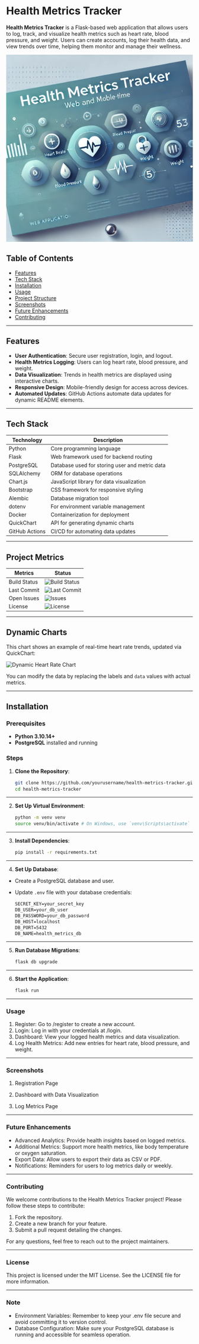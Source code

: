 # Health Metrics Tracker

**Health Metrics Tracker** is a Flask-based web application that allows users to log, track, and visualize health metrics such as heart rate, blood pressure, and weight. Users can create accounts, log their health data, and view trends over time, helping them monitor and manage their wellness.

![Health Metrics Tracker Banner](app/static/Health-Metrics-Tracker.png) <!-- Replace with an actual banner image path -->

## Table of Contents

- [Features](#features)
- [Tech Stack](#tech-stack)
- [Installation](#installation)
- [Usage](#usage)
- [Project Structure](#project-structure)
- [Screenshots](#screenshots)
- [Future Enhancements](#future-enhancements)
- [Contributing](#contributing)

---

## Features

- **User Authentication**: Secure user registration, login, and logout.
- **Health Metrics Logging**: Users can log heart rate, blood pressure, and weight.
- **Data Visualization**: Trends in health metrics are displayed using interactive charts.
- **Responsive Design**: Mobile-friendly design for access across devices.
- **Automated Updates**: GitHub Actions automate data updates for dynamic README elements.

---

## Tech Stack

| Technology          | Description                                       |
|---------------------|---------------------------------------------------|
| Python              | Core programming language                         |
| Flask               | Web framework used for backend routing            |
| PostgreSQL          | Database used for storing user and metric data    |
| SQLAlchemy          | ORM for database operations                       |
| Chart.js            | JavaScript library for data visualization         |
| Bootstrap           | CSS framework for responsive styling              |
| Alembic             | Database migration tool                           |
| dotenv              | For environment variable management               |
| Docker              | Containerization for deployment                   |
| QuickChart          | API for generating dynamic charts                 |
| GitHub Actions      | CI/CD for automating data updates                 |

---

## Project Metrics

| Metrics             | Status                                                                                           |
|---------------------|--------------------------------------------------------------------------------------------------|
| Build Status        | ![Build Status](https://img.shields.io/github/actions/workflow/status/techthumb1/Health-Metrics-Tracker/ci.yml) |
| Last Commit         | ![Last Commit](https://img.shields.io/github/last-commit/techthumb1/Health-Metrics-Tracker/ci.yml)      |
| Open Issues         | ![Issues](https://img.shields.io/github/issues/techthumb1/Health-Metrics-Tracker/ci.yml)                |
| License             | ![License](https://img.shields.io/github/license/techthumb1/Health-Metrics-Tracker/ci.yml)              |


---

## Dynamic Charts

This chart shows an example of real-time heart rate trends, updated via QuickChart:

![Dynamic Heart Rate Chart](https://quickchart.io/chart?c=%7B%27type%27%3A%20%27line%27%2C%20%27data%27%3A%20%7B%27labels%27%3A%20%5B%27Day%201%27%2C%20%27Day%202%27%2C%20%27Day%203%27%5D%2C%20%27datasets%27%3A%20%5B%7B%27label%27%3A%20%27Heart%20Rate%27%2C%20%27data%27%3A%20%5B80%2C%2085%2C%2090%5D%7D%5D%7D%7D)

You can modify the data by replacing the labels and `data` values with actual metrics.

---

## Installation

### Prerequisites

- **Python 3.10.14+**
- **PostgreSQL** installed and running

### Steps

1. **Clone the Repository**:

   ```bash
   git clone https://github.com/yourusername/health-metrics-tracker.git
   cd health-metrics-tracker

---
2. **Set Up Virtual Environment**:

    ```bash
    python -m venv venv
    source venv/bin/activate # On Windows, use `venv\Scripts\activate`
    ```

---
3. **Install Dependencies**:

    ```bash
    pip install -r requirements.txt
    ```

---
4. **Set Up Database**:

- Create a PostgreSQL database and user.
- Update `.env` file with your database credentials:

    ``` Plain Text
    SECRET_KEY=your_secret_key
    DB_USER=your_db_user
    DB_PASSWORD=your_db_password
    DB_HOST=localhost
    DB_PORT=5432
    DB_NAME=health_metrics_db
    ```

---
5. **Run Database Migrations**:

    ```bash
    flask db upgrade
    ```

---
6. **Start the Application**:

    ```bash
    flask run
    ```

---
### Usage

1. Register: Go to /register to create a new account.
2. Login: Log in with your credentials at /login.
3. Dashboard: View your logged health metrics and data visualization.
4. Log Health Metrics: Add new entries for heart rate, blood pressure, and weight.

---
### Screenshots

1. Registration Page

2. Dashboard with Data Visualization

3. Log Metrics Page

---
### Future Enhancements

- Advanced Analytics: Provide health insights based on logged metrics.
- Additional Metrics: Support more health metrics, like body temperature or oxygen saturation.
- Export Data: Allow users to export their data as CSV or PDF.
- Notifications: Reminders for users to log metrics daily or weekly.

---
### Contributing

We welcome contributions to the Health Metrics Tracker project! Please follow these steps to contribute:

1. Fork the repository.
2. Create a new branch for your feature.
3. Submit a pull request detailing the changes.

For any questions, feel free to reach out to the project maintainers.

---
### License

This project is licensed under the MIT License. See the LICENSE file for more information.

---
### Note

- Environment Variables: Remember to keep your .env file secure and avoid committing it to version control.
- Database Configuration: Make sure your PostgreSQL database is running and accessible for seamless operation.
